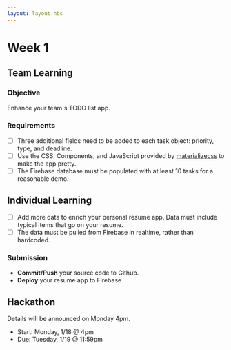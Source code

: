 ```yaml
---
layout: layout.hbs
---
```


# Week 1

## Team Learning

### Objective

Enhance your team's TODO list app.

### Requirements

* [ ] Three additional fields need to be added to each task object: priority, type, and deadline.
* [ ] Use the CSS, Components, and JavaScript provided by [materializecss](http://materializecss.com/) to make the app pretty.
* [ ] The Firebase database must be populated with at least 10 tasks for a reasonable demo.

## Individual Learning

* [ ] Add more data to enrich your personal resume app. Data must include typical items that go on your resume.
* [ ] The data must be pulled from Firebase in realtime, rather than hardcoded.

### Submission

* __Commit/Push__ your source code to Github.
* __Deploy__ your resume app to Firebase


## Hackathon

Details will be announced on Monday 4pm.

* Start: Monday, 1/18 @ 4pm
* Due: Tuesday, 1/19 @ 11:59pm
